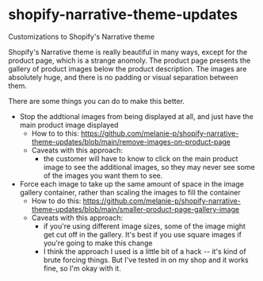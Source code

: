 # shopify-narrative-theme-updates
Customizations to Shopify's Narrative theme

Shopify's Narrative theme is really beautiful in many ways, except for the product page, which is a strange anomoly. The product page presents the gallery of product images below the product description. The images are absolutely huge, and there is no padding or visual separation between them. 

There are some things you can do to make this better.
* Stop the addtional images from being displayed at all, and just have the main product image displayed
  * How to to this: https://github.com/melanie-p/shopify-narrative-theme-updates/blob/main/remove-images-on-product-page
  * Caveats with this approach:
    * the customer will have to know to click on the main product image to see the additional images, so they may never see some of the images you want them to see.
* Force each image to take up the same amount of space in the image gallery container, rather than scaling the images to fill the container 
  * How to do this: https://github.com/melanie-p/shopify-narrative-theme-updates/blob/main/smaller-product-page-gallery-image
  * Caveats with this approach:
    * if you're using different image sizes, some of the image might get cut off in the gallery. It's best if you use square images if you're going to make this change
    * I think the approach I used is a little bit of a hack -- it's kind of brute forcing things. But I've tested in on my shop and it works fine, so I'm okay with it.
